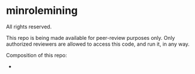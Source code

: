 # minrolemining

All rights reserved.

This repo is being made available for peer-review purposes only. Only authorized reviewers are allowed to access this
code, and run it, in any way.

Composition of this repo:

- 
